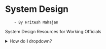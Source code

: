 # System Design
        - By Hritesh Mahajan
System Design Resources for Working Officials

<details>
<summary>How do I dropdown?</summary>
<br>
<details>
<summary>  How do I dropdown?</summary>
<br>
This is how you dropdown.
</details>
</details>
